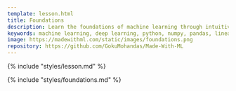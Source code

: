 ```yaml
---
template: lesson.html
title: Foundations
description: Learn the foundations of machine learning through intuitive explanations, clean code and visualizations.
keywords: machine learning, deep learning, python, numpy, pandas, linear regression, logistic regression, neural networks, CNNs, transformers
image: https://madewithml.com/static/images/foundations.png
repository: https://github.com/GokuMohandas/Made-With-ML
---
```


{% include "styles/lesson.md" %}

{% include "styles/foundations.md" %}